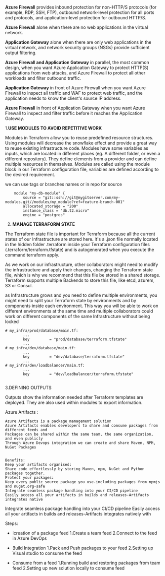 
**Azure Firewall** provides inbound protection for non-HTTP/S protocols (for example, RDP, SSH, FTP), outbound network-level protection for all ports and protocols, and application-level protection for outbound HTTP/S.

**Azure Firewall** alone when there are no web applications in the virtual network.

**Application Gateway** alone when there are only web applications in the virtual network, and network security groups (NSGs) provide sufficient output filtering.

**Azure Firewall and Application Gateway** in parallel, the most common design, when you want Azure Application Gateway to protect HTTP(S) applications from web attacks, and Azure Firewall to protect all other workloads and filter outbound traffic.

**Application Gateway** in front of Azure Firewall when you want Azure Firewall to inspect all traffic and WAF to protect web traffic, and the application needs to know the client's source IP address.

**Azure Firewall** in front of Application Gateway when you want Azure Firewall to inspect and filter traffic before it reaches the Application Gateway.









1.**USE MODULES TO AVOID REPETITIVE WORK**

Modules in Terraform allow you to reuse predefined resource structures. 
Using modules will decrease the snowflake effect and provide a great way to reuse existing infrastructure code.
Modules have some variables as inputs, which are located in different places (eg. A different folder, or even a different repository). 
They define elements from a provider and can define multiple resources in themselves.
Modules are called using the module block in our Terraform configuration file, variables are defined according to the desired requirement.



we can use tags or branches names or in repo for source

```
	module "my-db-module" {
		source = "git::ssh://git@mygitserver.com/my-modules.git//modules/my_module?ref=feature-branch-001"
		allocated_storage = "200"
		instance_class = "db.t2.micro"
		engine = "postgres"

```


2. **MANAGE TERRAFORM STATE**

The Terraform state file is important for Terraform because all the current states of our Infrastructure are stored here. 
It's a .json file normally located in the hidden folder .terraform inside your Terraform configuration files (.terraform/terraform.tfstate) and is autogenerated when you execute the command terraform apply.

As we work on our infrastructure, other collaborators might need to modify the infrastructure and apply their changes, changing the Terraform state file, which is why we recommend that this file be stored in a shared storage. 
Terraform supports multiple Backends to store this file, like etcd, azurem, S3 or Consul.

as Infrastructure grows and you need to define multiple environments, you might need to split your Terraform state by environments and by components inside each environment. This way you will be able to work on different environments at the same time and multiple collaborators could work on different components of the same Infrastructure without being locked


```
# my_infra/prod/database/main.tf:
		...
		key			= "prod/database/terraform.tfstate"
		...
# my_infra/dev/database/main.tf:
		...
		key			= "dev/database/terraform.tfstate"
		...
# my_infra/dev/loadbalancer/main.tf:
		...
		key			= "dev/loadbalancer/terraform.tfstate"


```		
		
3.DEFINING OUTPUTS		

Outputs show the information needed after Terraform templates are deployed. They are also used within modules to export information.



Azure Artifacts :
```
Azure Artifacts is a package management solution
Azure Artifacts enables developers to share and consume packages from different feeds and
Packages can be shared within the same team, the same organization, and even publicly
Through Azure Devops integration we can create and share Maven, NPM, NuGet Packages 


Benefits:
Keep your artifacts organised:
Share code effortlessly by storing Maven, npm, NuGet and Python packages together.
Protect your packages:
Keep every public source package you use-including packages from npmjs and nuget.org-safe
Integrate seamless package handling into your CI/CD pipeline
Easily access all your artifacts in builds and releases-Artifacts integrates native

```

Integrate seamless package handling into your CI/CD pipeline
Easily access all your artifacts in builds and releases-Artifacts integrates natively with

Steps:
- Icreation of a package feed
1.Create a team feed
2.Connect to the feed in Azure DevOps

- Build Integration
1.Pack and Push packages to your feed
2.Setting up Visual studio to consume the feed

- Consume from a feed
1.Running build and restoring packages from team feed
2.Setting up new solution locally to consume feed

